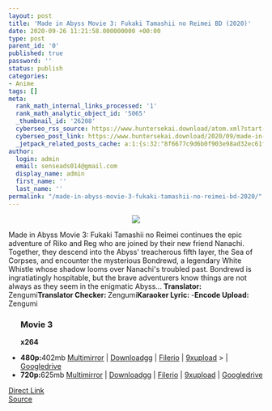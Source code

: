 ```yaml
---
layout: post
title: 'Made in Abyss Movie 3: Fukaki Tamashii no Reimei BD (2020)'
date: 2020-09-26 11:21:58.000000000 +00:00
type: post
parent_id: '0'
published: true
password: ''
status: publish
categories:
- Anime
tags: []
meta:
  rank_math_internal_links_processed: '1'
  rank_math_analytic_object_id: '5065'
  _thumbnail_id: '26208'
  cyberseo_rss_source: https://www.huntersekai.download/atom.xml?start-index=151&max-results=150
  cyberseo_post_link: https://www.huntersekai.download/2020/09/made-in-abyss-movie-3-fukaki-tamashii.html
  _jetpack_related_posts_cache: a:1:{s:32:"8f6677c9d6b0f903e98ad32ec61f8deb";a:2:{s:7:"expires";i:1657212659;s:7:"payload";a:3:{i:0;a:1:{s:2:"id";i:27266;}i:1;a:1:{s:2:"id";i:26592;}i:2;a:1:{s:2:"id";i:25524;}}}}
author:
  login: admin
  email: senseads014@gmail.com
  display_name: admin
  first_name: ''
  last_name: ''
permalink: "/made-in-abyss-movie-3-fukaki-tamashii-no-reimei-bd-2020/"
---
```

<p> <a class="popup" data-target="36862"></a>
<div dir="ltr" style="text-align: left;" trbidi="on">
<div class="separator" style="clear: both; text-align: center;"><a href="https://1.bp.blogspot.com/-TeKNKYTNDNU/X27a7n9GM4I/AAAAAAAAHuI/o24_F3Ybi-YU0ZlL2_dGwVH7H5n7nzvkgCLcBGAsYHQ/s0/101926.jpg" imageanchor="1" style="margin-left: 1em; margin-right: 1em;"><img border="0" data-original-height="318" data-original-width="225" src="{{ site.baseurl }}/assets/2020/09/101926.jpg" /></a></div>
<p>Made in Abyss Movie 3: Fukaki Tamashii no Reimei continues the epic adventure of Riko and Reg who are joined by their new friend Nanachi. Together, they descend into the Abyss' treacherous fifth layer, the Sea of Corpses, and encounter the mysterious Bondrewd, a legendary White Whistle whose shadow looms over Nanachi's troubled past. Bondrewd is ingratiatingly hospitable, but the brave adventurers know things are not always as they seem in the enigmatic Abyss...<a name="more"></a>
<pekerja><b>Translator: </b><span>Zengumi</span><b>Translator Checker: </b><span>Zengumi</span><b>Karaoker Lyric: </b><span>-</span><b>Encode Upload: </b><span>Zengumi</span></pekerja>
<div class="dl">
<ul />
<h3>Movie 3</h3>
<p><strong>x264</strong>
<li><b>480p:</b><span id="size">402mb</span> <a href="https://mirr.re/d/3DUK">Multimirror</a> | <a href="https://download.gg/analyz-11182393_db30786344eb3c90-f">Downloadgg</a> | <a href="https://filerio.in/e2p0q1rcvwwy">Filerio</a> | <a href="https://9xupload.xyz/f/346ycq-441bntcdex8f8">9xupload</a> > | <a href="https://drive.google.com/file/d/19KQDYea7eXNRbpqHUO7XPXlKoC1x1zZg/view?usp=sharing">Googledrive</a></li>
<li><b>720p:</b><span id="size">625mb</span> <a href="https://mirr.re/d/3DUJ">Multimirror</a> | <a href="https://download.gg/analyz-11182398_d40dc870476e45c9-f">Downloadgg</a> | <a href="https://filerio.in/t8fe5z0etxpy">Filerio</a> | <a href="https://9xupload.xyz/f/n4moiq-rlh93hdwmfh06">9xupload</a> | <a href="https://drive.google.com/file/d/1k7fmS5AMG__B2BJvOBJwJ0I28xVlvcEC/view?usp=sharing">Googledrive</a></li>
</div>
</div>
<link rel="stylesheet" href="https://cdnjs.cloudflare.com/ajax/libs/font-awesome/4.7.0/css/font-awesome.min.css" />
<div class="divbtn"> <a href="https://handymansurrender.com/fihup8buzv?key=94550f7ce39444073321dde3b8782f97" class="btn"><i class="fa fa-download"></i> Direct Link</a> <br /><a href="https://www.huntersekai.download/2020/09/made-in-abyss-movie-3-fukaki-tamashii.html">Source</a> </div>
